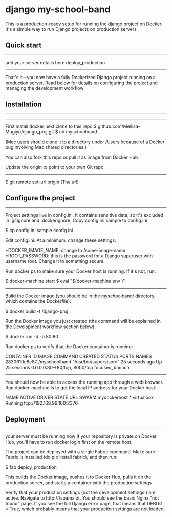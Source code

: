 # django my-school-band

This is a production-ready setup for running  the django project on Docker. It's a simple way to run Django projects on production servers
    
Quick start
---
---
add your server details here
deploy_production

***

That's it—you now have a fully Dockerized Django project running on a production server. Read below for details on configuring the project and managing the development workflow


Installation
---
---

***
First install docker
next clone to this repo
$ github.com/Mellisa-Mugiyo/django_proj.git
$ cd myschoolband

(Mac users should clone it to a directory under /Users because of a Docker bug involving Mac shared directories.)

You can also fork this repo or pull it as image from Docker Hub 

Update the origin to point to your own Git repo:

***
$ git remote set-url origin (The url)



Configure the project
----
----

Project settings live in config.ini. It contains sensitive data, so it's excluded in .gitignore and .dockerignore. Copy config.ini.sample to config.ini

$ cp config.ini.sample config.ini

Edit config.ini. At a minimum, change these settings:

*DOCKER_IMAGE_NAME: change to <yourname>/some-image-name.
*ROOT_PASSWORD: this is the password for a Django superuser with username root. Change it to something secure.

Run docker ps to make sure your Docker host is running. If it's not, run:

$ docker-machine start <dockerhostname>
$ eval "$(docker-machine env <dockerhostname>)"

***
Build the Docker image (you should be in the myschoolband/ directory, which contains the Dockerfile):

$ docker build -t <yourname>/django-proj .

Run the Docker image you just created (the command will be explained in the Development workflow section below):

$ docker run -d -p 80:80 

Run docker ps to verify that the Docker container is running:

CONTAINER ID        IMAGE                      COMMAND                  CREATED             STATUS              PORTS                          NAMES
2830610e8c87        <yourname>/myschoolband   "/usr/bin/supervisord"   25 seconds ago      Up 25 seconds       0.0.0.0:80->80/tcp, 8000/tcp   focused_banach

***
You should now be able to access the running app through a web browser. Run docker-machine ls to get the local IP address for your Docker host:

NAME           ACTIVE   DRIVER       STATE     URL                         SWARM
mydockerhost   *        virtualbox   Running   tcp://192.168.99.100:2376


Deployment
---
---
your server must be running now 
If your repository is private on Docker Hub, you'll have to run docker login first on the remote host.

The project can be deployed with a single Fabric command. Make sure Fabric is installed (do pip install fabric), and then run:

$ fab deploy_production

This builds the Docker image, pushes it to Docker Hub, pulls it on the production server, and starts a container with the production settings

Verify that your production settings (not the development settings!) are active. Navigate to http://<ip address>/spamalot. You should see the basic Nginx "not found" page. If you see the full Django error page, that means that DEBUG = True, which probably means that your production settings are not loaded.


 

